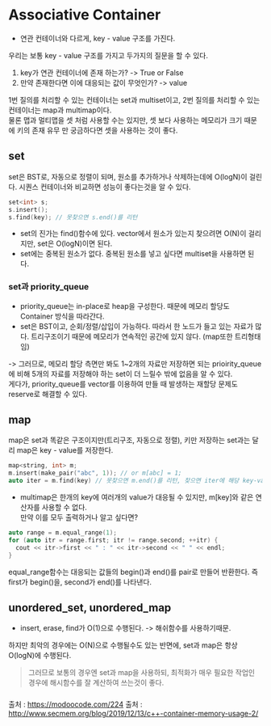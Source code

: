 # Associative Container
- 연관 컨테이너와 다르게, key - value 구조를 가진다.

우리는 보통 key - value 구조를 가지고 두가지의 질문을 할 수 있다.
1. key가 연관 컨테이너에 존재 하는가? -> True or False
2. 만약 존재한다면 이에 대응되는 값이 무엇인가? -> value  

1번 질의를 처리할 수 있는 컨테이너는 set과 multiset이고, 2번 질의를 처리할 수 있는 컨테이너는 map과 multimap이다.  
물론 맵과 멀티맵을 셋 처럼 사용할 수는 있지만, 셋 보다 사용하는 메모리가 크기 때문에 키의 존재 유무 만 궁금하다면 셋을 사용하는 것이 좋다.  

## set
set은 BST로, 자동으로 정렬이 되며, 원소를 추가하거나 삭제하는데에 O(logN)이 걸린다. 시퀀스 컨테이너와 비교하면 성능이 좋다는것을 알 수 있다.

```cpp
set<int> s;
s.insert();
s.find(key); // 못찾으면 s.end()를 리턴
```
- set의 진가는 find()함수에 있다. vector에서 원소가 있는지 찾으려면 O(N)이 걸리지만, set은 O(logN)이면 된다.  
- set에는 중복된 원소가 없다. 중복된 원소를 넣고 싶다면 multiset을 사용하면 된다.  

### set과 priority_queue
- priority_queue는 in-place로 heap을 구성한다. 때문에 메모리 할당도 Container 방식을 따라간다.
- set은 BST이고, 순회/정렬/삽입이 가능하다. 따라서 한 노드가 들고 있는 자료가 많다. 트리구조이기 때문에 메모리가 연속적인 공간에 있지 않다. (map또한 트리형태임)

-> 그러므로, 메모리 할당 측면만 봐도 1~2개의 자료만 저장하면 되는 prioirity_queue에 비해 5개의 자료를 저장해야 하는 set이 더 느릴수 밖에 없음을 알 수 있다.  
게다가, priority_queue를 vector를 이용하여 만들 때 발생하는 재할당 문제도 reserve로 해결할 수 있다. 

## map
map은 set과 똑같은 구조이지만(트리구조, 자동으로 정렬), 키만 저장하는 set과는 달리 map은 key - value를 저장한다.

```cpp
map<string, int> m;
m.insert(make_pair("abc", 1)); // or m[abc] = 1;
auto iter = m.find(key) // 못찾으면 m.end()를 리턴, 찾으면 iter에 해당 key-value 저장
```

- multimap은 한개의 key에 여러개의 value가 대응될 수 있지만, m[key]와 같은 연산자를 사용할 수 없다.  
만약 이를 모두 출력하거나 알고 싶다면?  
```cpp
auto range = m.equal_range(1);
for (auto itr = range.first; itr != range.second; ++itr) {
  cout << itr->first << " : " << itr->second << " " << endl;
}
```
equal_range함수는 대응되는 값들의 begin()과 end()를 pair로 만들어 반환한다. 즉 first가 begin()을, second가 end()를 나타낸다.  

## unordered_set, unordered_map
- insert, erase, find가 O(1)으로 수행된다. -> 해쉬함수를 사용하기때문.  

하지만 최악의 경우에는 O(N)으로 수행될수도 있는 반면에, set과 map은 항상 O(logN)에 수행된다.  

> 그러므로 보통의 경우엔 set과 map을 사용하되, 최적화가 매우 필요한 작업인 경우에 해시함수를 잘 계산하여 쓰는것이 좋다.  



### 
출처 : https://modoocode.com/224
출처 : http://www.secmem.org/blog/2019/12/13/c++-container-memory-usage-2/
